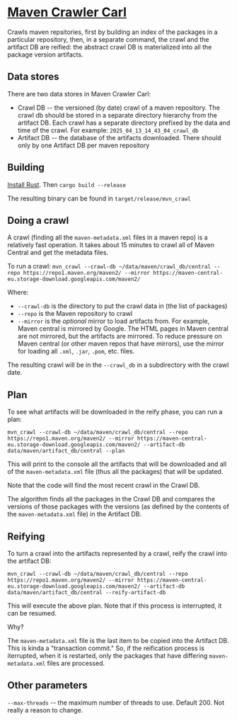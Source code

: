 # [Maven Crawler Carl](https://en.wikipedia.org/wiki/Dungeon_Crawler_Carl)

Crawls maven repsitories, first by building an index of the packages
in a particular repository, then, in a separate command, the
crawl and the artifact DB are reified: the abstract crawl DB is
materialized into all the package version artifacts. 

## Data stores

There are two data stores in Maven Crawler Carl:

* Crawl DB -- the versioned (by date) crawl of a maven repository.
  The crawl db should be stored in a separate directory hierarchy
  from the artifact DB. Each crawl has a separate directory
  prefixed by the data and time of the crawl. For example:
  `2025_04_13_14_43_04_crawl_db`
* Artifact DB -- the database of the artifacts downloaded. There
  should only by one Artifact DB per maven repository

## Building

[Install Rust](https://rustup.rs/). Then `cargo build --release`

The resulting binary can be found in `target/release/mvn_crawl`

## Doing a crawl

A crawl (finding all the `maven-metadata.xml` files in a maven repo)
is a relatively fast operation. It takes about 15 minutes to crawl all
of Maven Central and get the metadata files.

To run a crawl: `mvn_crawl --crawl-db ~/data/maven/crawl_db/central --repo https://repo1.maven.org/maven2/ --mirror https://maven-central-eu.storage-download.googleapis.com/maven2/`

Where:

* `--crawl-db` is the directory to put the crawl data in (the list of packages)
* `--repo` is the Maven repository to crawl
* `--mirror` is the _optional_ mirror to load artifacts from. For example,
   Maven central is mirrored by Google. The HTML pages in Maven central are
  not mirrored, but the artifacts are mirrored. To reduce pressure on Maven
  central (or other maven repos that have mirrors), use the mirror for
  loading all `.xml`, `.jar`, `.pom`, etc. files. 

The resulting crawl will be in the `--crawl_db` in a subdirectory with
the crawl date.

## Plan

To see what artifacts will be downloaded in the reify phase, you
can run a plan:

`mvn_crawl --crawl-db ~/data/maven/crawl_db/central --repo https://repo1.maven.org/maven2/ --mirror https://maven-central-eu.storage-download.googleapis.com/maven2/ --artifact-db data/maven/artifact_db/central --plan`

This will print to the console all the artifacts that will be downloaded and all of
the `maven-metadata.xml` file (thus all the packages) that will be updated.

Note that the code will find the most recent crawl in the Crawl DB.

The algorithm finds all the packages in the Crawl DB and compares the versions
of those packages with the versions (as defined by the contents of the 
`maven-metadata.xml` file) in the Artifact DB.

## Reifying

To turn a crawl into the artifacts represented by a crawl, reify the crawl
into the artifact DB:

`mvn_crawl --crawl-db ~/data/maven/crawl_db/central --repo https://repo1.maven.org/maven2/ --mirror https://maven-central-eu.storage-download.googleapis.com/maven2/ --artifact-db data/maven/artifact_db/central --reify-artifact-db`

This will execute the above plan. Note that if this process is interrupted,
it can be resumed.

Why?

The `maven-metadata.xml` file is the last item to be copied into the Artifact DB.
This is kinda a "transaction commit." So, if the reification process is
iterrupted, when it is restarted, only the packages that have differing
`maven-metadata.xml` files are processed.

## Other parameters

`--max-threads` -- the maximum number of threads to use. Default 200. Not
  really a reason to change.
  
